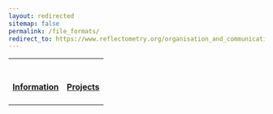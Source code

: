 ```yaml
---
layout: redirected
sitemap: false
permalink: /file_formats/
redirect_to: https://www.reflectometry.org/organisation_and_communication/who_we_are/
---
```



<!--
This is the table view for the different options
DO NOT EDIT UNLESS YOU KNOW THAT YOU ARE DOING
andrew.mccluskey@ess.eu
-->
<table class="tt">
  <tr class="tt">
    <td class="tt">
      <a class="tt" href="../information/">
        <i class="fas fa-info fa-5x"></i>
        <br>
        <h4>Information</h4></a>
    </td>
    <td class="tt">
      <a class="tt" href="../projects/">
        <i class="fas fa-project-diagram fa-5x"></i>
        <br>
        <h4>Projects</h4></a>
    </td>
  </tr>
</table>
